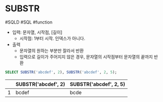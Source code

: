 # SUBSTR

#SQLD #SQL #function 

- 입력: 문자열, 시작점, \[길이]
	- 시작점: 1부터 시작. 인덱스가 아니다.
- 출력
	- 문자열의 원하는 부분만 잘라서 반환
	- 입력으로 길이가 주어지지 않은 경우, 문자열의 시작점부터 문자열의 끝까지 반환

```SQL
SELECT SUBSTR('abcdef', 2), SUBSTR('abcdef', 2, 5);
```

|     | SUBSTR('abcdef', 2) | SUBSTR('abcdef', 2, 5) |
| --- | ------------------- | ---------------------- |
| 1   | bcdef               | bcde                   |


